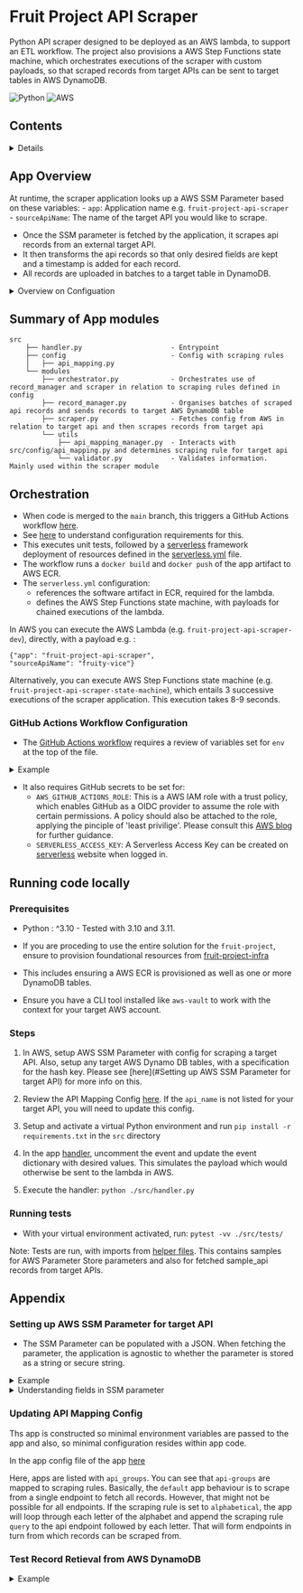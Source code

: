 # Fruit Project API Scraper

Python API scraper designed to be deployed as an AWS lambda, to support an ETL workflow. The project also provisions a AWS Step Functions state machine, which orchestrates executions of the scraper with custom payloads, so that scraped records from target APIs can be sent to target tables in AWS DynamoDB.

![Python](https://img.shields.io/badge/python-3670A0?style=for-the-badge&logo=python&logoColor=ffdd54)
![AWS](https://img.shields.io/badge/AWS-%23FF9900.svg?style=for-the-badge&logo=amazon-aws&logoColor=white)

## Contents

<details>

- [App Overview](#app-overview)S
- [Summary of App modules](#summary-of-app-modules)
- [Orchestration](#orchestration)
  - [GitHub Actions Workflow Configuration](#github-actions-workflow-configuration)
- [Running code locally](#running-code-locally)
  - [Prerequisites](#prerequisites)
  - [Steps](#steps)
  - [Running tests](#running-tests)
- [Appendix](#appendix)
  - [Setting up AWS SSM Parameter for target API](#setting-up-aws-ssm-parameter-for-target-api)
  - [Updating API Mapping Config](#updating-api-mapping-config)
  - [Test Record Retrieval from AWS DynamoDB](#test-record-retrieval-from-aws-dynamodb)

</details>

## App Overview

At runtime, the scraper application looks up a AWS SSM Parameter based on these variables: - `app`: Application name e.g. `fruit-project-api-scraper` - `sourceApiName`: The name of the target API you would like to scrape.

- Once the SSM parameter is fetched by the application, it scrapes api records from an external target API.
- It then transforms the api records so that only desired fields are kept and a timestamp is added for each record.
- All records are uploaded in batches to a target table in DynamoDB.

<details>

<summary>Overview on Configuation</summary>

- When you setup your SSM parameter, the parameter name should have the format: `${app}--{sourceApiScraper}-config`.
- The parameter provides environment variables in a json fetched during runtime. More info on this [here](#setting-up-aws-ssm-parameter-for-target-api)
- There is also [additional API mapping configuration](#updating-api-mapping-config) which can be updated to define scraping rules for target APIs.

</details>

## Summary of App modules

```
src
    ├── handler.py                      - Entrypoint
    ├── config                          - Config with scraping rules
    │   ├── api_mapping.py
    └── modules
        ├── orchestrator.py             - Orchestrates use of record_manager and scraper in relation to scraping rules defined in config
        ├── record_manager.py           - Organises batches of scraped api records and sends records to target AWS DynamoDB table
        ├── scraper.py                  - Fetches config from AWS in relation to target api and then scrapes records from target api
        └── utils
            ├── api_mapping_manager.py  - Interacts with src/config/api_mapping.py and determines scraping rule for target api
            └── validator.py            - Validates information. Mainly used within the scraper module
```

## Orchestration

- When code is merged to the `main` branch, this triggers a GitHub Actions workflow [here](.github/workflows/serverless-workflow.yml).
- See [here](#github-actions-workflow-configuration) to understand configuration requirements for this.
- This executes unit tests, followed by a [serverless](https://www.serverless.com/framework) framework deployment of resources defined in the [serverless.yml](./serverless.yml) file.
- The workflow runs a `docker build` and `docker push` of the app artifact to AWS ECR.
- The `serverless.yml` configuration:
  - references the software artifact in ECR, required for the lambda.
  - defines the AWS Step Functions state machine, with payloads for chained executions of the lambda.

In AWS you can execute the AWS Lambda (e.g. `fruit-project-api-scraper-dev`), directly, with a payload e.g. :

```
{"app": "fruit-project-api-scraper",
"sourceApiName": "fruity-vice"}
```

Alternatively, you can execute AWS Step Functions state machine (e.g. `fruit-project-api-scraper-state-machine`), which entails 3 successive executions of the scraper application. This execution takes 8-9 seconds.

### GitHub Actions Workflow Configuration

- The [GitHub Actions workflow](.github/workflows/serverless-workflow.yml) requires a review of variables set for `env` at the top of the file.

<details>
<summary>Example</summary>
```
  TEST_DIR: "src/tests"
  PYTHON_VERSION: '3.10'
  NODE_VERSION: 20
  AWS_REGION: "eu-west-2"
  APP: "fruit-project-api-scraper"
  ENV: dev
```
</details>

- It also requires GitHub secrets to be set for:
  - `AWS_GITHUB_ACTIONS_ROLE`: This is a AWS IAM role with a trust policy, which enables GitHub as a OIDC provider to assume the role with certain permissions. A policy should also be attached to the role, applying the pinciple of 'least privilige'. Please consult this [AWS blog](https://aws.amazon.com/blogs/security/use-iam-roles-to-connect-github-actions-to-actions-in-aws/) for further guidance.
  - `SERVERLESS_ACCESS_KEY`: A Serverless Access Key can be created on [serverless](https://www.serverless.com/framework) website when logged in.

## Running code locally

### Prerequisites

- Python : ^3.10 - Tested with 3.10 and 3.11.

- If you are proceding to use the entire solution for the `fruit-project`, ensure to provision foundational resources from [fruit-project-infra](https://github.com/KremzeeqOrg/fruit-project-infra)
- This includes ensuring a AWS ECR is provisioned as well as one or more DynamoDB tables.
- Ensure you have a CLI tool installed like `aws-vault` to work with the context for your target AWS account.

### Steps

1. In AWS, setup AWS SSM Parameter with config for scraping a target API. Also, setup any target AWS Dynamo DB tables, with a specification for the hash key. Please see [here](#Setting up AWS SSM Parameter for target API) for more info on this.

2. Review the API Mapping Config [here](#updating-api-mapping-config). If the `api_name` is not listed for your target API, you will need to update this config.

3. Setup and activate a virtual Python environment and run `pip install -r requirements.txt` in the `src` directory

4. In the app [handler](./src/handler.py), uncomment the event and update the event dictionary with desired values. This simulates the payload which would otherwise be sent to the lambda in AWS.

5. Execute the handler: `python ./src/handler.py`

### Running tests

- With your virtual environment activated, run: `pytest -vv ./src/tests/`

Note: Tests are run, with imports from [helper files](./src/helper_files/). This contains samples for AWS Parameter Store parameters and also for fetched sample_api records from target APIs.

## Appendix

### Setting up AWS SSM Parameter for target API

- The SSM Parameter can be populated with a JSON. When fetching the parameter, the application is agnostic to whether the parameter is stored as a string or secure string.

<details>
<summary>Example</summary>

```
{
  "source_api": "example-app-1",
  "auth_header": {'Key': "xxxxxxxxxxxxxxxxxxxxxxxxxxxxxxxxxxxxxxxx"},
  "endpoint": "https://api.example-app1.com/v1/recipe?query=all",
  "required_fields": [
      "title",
      "ingredients",
      "servings",
      "instructions"],
  "dynamo_db_config" : { "table" : "food-recipes", "hash_key": "title"}
}
```

</details>

<details>

<summary>Understanding fields in SSM parameter</summary>
Understanding fields in parameter:

| Field              | Explanation                                                                                                                                  |
| ------------------ | -------------------------------------------------------------------------------------------------------------------------------------------- |
| `source_api`       | This should be the same as `sourceApiName`.                                                                                                  |
| `auth_header`      | Some apis may require an authorization header specifying a key and authentication token. It can be populated as "{}" if it is not needed.    |
| `endpoint`         | Target API endpoint to scrape.                                                                                                               |
| `required_fields`  | Specify all the fields you would like to preserve for scraped records. Fields not specified are removed as part of the transformation stage. |
| `dynamo_db_config` | Specify the target DynamoDB table and hash_key. Basically, this serves as the primary key, which records can be deduped by.                  |

</details>

### Updating API Mapping Config

Ths app is constructed so minimal environment variables are passed to the app and also, so minimal configuration resides within app code.

In the app config file of the app [here](./src/config/api_mapping.py)

Here, apps are listed with `api_groups`. You can see that `api-groups` are mapped to scraping rules. Basically, the `default` app behaviour is to scrape from a single endpoint to fetch all records. However, that might not be possible for all endpoints. If the scraping rule is set to `alphabetical`, the app will loop through each letter of the alphabet and append the scraping rule `query` to the api endpoint followed by each letter. That will form endpoints in turn from which records can be scraped from.

### Test Record Retieval from AWS DynamoDB

<details>
<summary>Example</summary>

```
aws dynamodb get-item \
    --table-name fruit \
    --key '{"name": {"N": "Strawberry"}}' \

```

</details>
